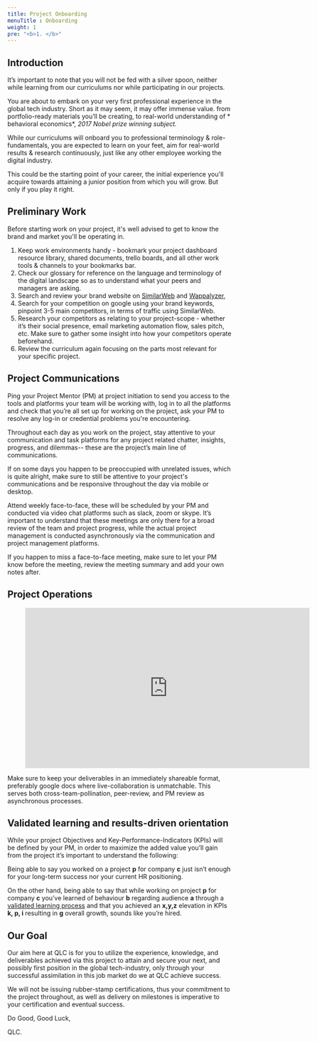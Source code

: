 ```yaml
---
title: Project Onboarding
menuTitle : Onboarding
weight: 1
pre: "<b>1. </b>"
---
```



## Introduction

It’s important to note that you will not be fed with a silver spoon, neither while learning from our curriculums nor while participating in our projects.

You are about to embark on your very first professional experience in the global tech industry. Short as it may seem, it may offer immense value. from portfolio-ready materials you’ll be creating, to real-world understanding of * behavioral economics*, *2017 Nobel prize winning subject.*

While our curriculums will onboard you to professional terminology & role-fundamentals, you are expected to learn on your feet, aim for real-world results & research continuously, just like any other employee working the digital industry.

This could be the starting point of your career, the initial experience you'll acquire towards attaining a junior position from which you will grow. But only if you play it right.

## Preliminary Work

Before starting work on your project, it's well advised to get to know the brand and market you'll be operating in.

1. Keep work environments handy - bookmark your project dashboard resource library, shared documents, trello boards, and all other work tools & channels to your bookmarks bar.
2. Check our glossary for reference on the language and terminology of the digital landscape so as to understand what your peers and managers are asking.
3. Search and review your brand website on [SimilarWeb](http://similarweb.com) and [Wappalyzer](https://www.wappalyzer.com/),
4. Search for your competition on google using your brand keywords, pinpoint 3-5 main competitors, in terms of traffic using SimilarWeb.
5. Research your competitors as relating to your project-scope - whether it’s their social presence, email marketing automation flow, sales pitch, etc. Make sure to gather some insight into how your competitors operate beforehand.
6. Review the curriculum again focusing on the parts most relevant for your specific project.

## Project Communications

Ping your Project Mentor (PM) at project initiation to send you access to the tools and platforms your team will be working with, log in to all the platforms and check that you’re all set up for working on the project, ask your PM to resolve any log-in or credential problems you're encountering.

Throughout each day as you work on the project, stay attentive to your communication and task platforms for any project related chatter, insights, progress, and dilemmas-- these are the project’s main line of communications.

If on some days you happen to be preoccupied with unrelated issues, which is quite alright, make sure to still be attentive to your project's communications and be responsive throughout the day via mobile or desktop.

Attend weekly face-to-face, these will be scheduled by your PM and conducted via video chat platforms such as slack, zoom or skype. It’s important to understand that these meetings are only there for a broad review of the team and project progress, while the actual project management is conducted asynchronously via the communication and project management platforms.

If you happen to miss a face-to-face meeting, make sure to let your PM know before the meeting, review the meeting summary and add your own notes after.

## Project Operations

<!-- blank line -->
<figure class="video_container mb-8">
  <iframe height="360" width="640" src="https://www.youtube.com/embed/N5IAWyPe_Mk" frameborder="0" allowfullscreen="true"> </iframe>
</figure>
<!-- blank line -->

Make sure to keep your deliverables in an immediately shareable format, preferably google docs where live-collaboration is unmatchable. This serves both cross-team-pollination, peer-review, and PM review as asynchronous processes.

## Validated learning and results-driven orientation

While your project Objectives and Key-Performance-Indicators (KPIs) will be defined by your PM, in order to maximize the added value you’ll gain from the project it’s important to understand the following:

Being able to say you worked on a project **p** for company **c** just isn’t enough for your long-term success nor your current HR positioning.

On the other hand, being able to say that while working on project **p** for company **c** you’ve learned of behaviour **b** regarding audience **a** through a [validated learning process](https://en.wikipedia.org/wiki/Validated_learning) and that you achieved an **x,y,z** elevation in  KPIs **k, p, i** resulting in **g** overall growth, sounds like you’re hired.

## Our Goal

Our aim here at QLC is for you to utilize the experience, knowledge, and deliverables achieved via this project to attain and secure your next, and possibly first position in the global tech-industry, only through your successful assimilation in this job market do we at QLC achieve success.

We will not be issuing rubber-stamp certifications, thus your commitment to the project throughout, as well as delivery on milestones is imperative to your certification and eventual success.

Do Good, Good Luck,

QLC.
